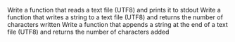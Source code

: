 Write a function that reads a text file (UTF8) and prints it to stdout
Write a function that writes a string to a text file (UTF8) and returns the number of characters written
Write a function that appends a string at the end of a text file (UTF8) and returns the number of characters added
